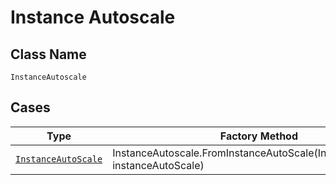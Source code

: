 
# Instance Autoscale

## Class Name

`InstanceAutoscale`

## Cases

| Type | Factory Method |
|  --- | --- |
| [`InstanceAutoScale`](../../../doc/models/instance-auto-scale.md) | InstanceAutoscale.FromInstanceAutoScale(InstanceAutoScale instanceAutoScale) |

